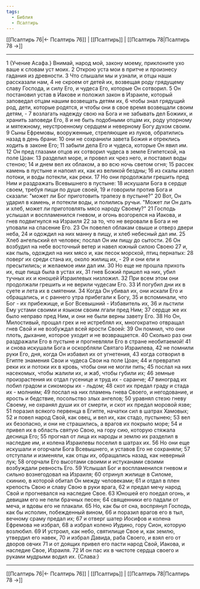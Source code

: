 ```yaml
---
tags:
  - Библия
  - Псалтирь
---
```

[[Псалтирь 76|← Псалтирь 76]] | [[Псалтирь]] | [[Псалтирь 78|Псалтирь 78 →]]

---
1 {Учение Асафа.} Внимай, народ мой, закону моему, приклоните ухо ваше к словам уст моих.
2 Открою уста мои в притче и произнесу гадания из древности.
3 Что слышали мы и узнали, и отцы наши рассказали нам,
4 не скроем от детей их, возвещая роду грядущему славу Господа, и силу Его, и чудеса Его, которые Он сотворил.
5 Он постановил устав в Иакове и положил закон в Израиле, который заповедал отцам нашим возвещать детям их,
6 чтобы знал грядущий род, дети, которые родятся, и чтобы они в свое время возвещали своим детям, -
7 возлагать надежду свою на Бога и не забывать дел Божиих, и хранить заповеди Его,
8 и не быть подобными отцам их, роду упорному и мятежному, неустроенному сердцем и неверному Богу духом своим.
9 Сыны Ефремовы, вооруженные, стреляющие из луков, обратились назад в день брани:
10 они не сохранили завета Божия и отреклись ходить в законе Его;
11 забыли дела Его и чудеса, которые Он явил им.
12 Он пред глазами отцов их сотворил чудеса в земле Египетской, на поле Цоан:
13 разделил море, и провел их чрез него, и поставил воды стеною;
14 и днем вел их облаком, а во всю ночь светом огня;
15 рассек камень в пустыне и напоил их, как из великой бездны;
16 из скалы извел потоки, и воды потекли, как реки.
17 Но они продолжали грешить пред Ним и раздражать Всевышнего в пустыне:
18 искушали Бога в сердце своем, требуя пищи по душе своей,
19 и говорили против Бога и сказали: "может ли Бог приготовить трапезу в пустыне?"
20 Вот, Он ударил в камень, и потекли воды, и полились ручьи. "Может ли Он дать и хлеб, может ли приготовлять мясо народу Своему?"
21 Господь услышал и воспламенился гневом, и огонь возгорелся на Иакова, и гнев подвигнулся на Израиля
22 за то, что не веровали в Бога и не уповали на спасение Его.
23 Он повелел облакам свыше и отверз двери неба,
24 и одождил на них манну в пищу, и хлеб небесный дал им.
25 Хлеб ангельский ел человек; послал Он им пищу до сытости.
26 Он возбудил на небе восточный ветер и навел южный силою Своею
27 и, как пыль, одождил на них мясо и, как песок морской, птиц пернатых:
28 поверг их среди стана их, около жилищ их, -
29 и они ели и пресытились; и желаемое ими дал им.
30 Но еще не прошла прихоть их, еще пища была в устах их,
31 гнев Божий пришел на них, убил тучных их и юношей Израилевых низложил.
32 При всем этом они продолжали грешить и не верили чудесам Его.
33 И погубил дни их в суете и лета их в смятении.
34 Когда Он убивал их, они искали Его и обращались, и с раннего утра прибегали к Богу,
35 и вспоминали, что Бог - их прибежище, и Бог Всевышний - Избавитель их,
36 и льстили Ему устами своими и языком своим лгали пред Ним;
37 сердце же их было неправо пред Ним, и они не были верны завету Его.
38 Но Он, Милостивый, прощал грех и не истреблял их, многократно отвращал гнев Свой и не возбуждал всей ярости Своей:
39 Он помнил, что они плоть, дыхание, которое уходит и не возвращается.
40 Сколько раз они раздражали Его в пустыне и прогневляли Его в стране необитаемой!
41 и снова искушали Бога и оскорбляли Святаго Израилева,
42 не помнили руки Его, дня, когда Он избавил их от угнетения,
43 когда сотворил в Египте знамения Свои и чудеса Свои на поле Цоан;
44 и превратил реки их и потоки их в кровь, чтобы они не могли пить;
45 послал на них насекомых, чтобы жалили их, и жаб, чтобы губили их;
46 земные произрастения их отдал гусенице и труд их - саранче;
47 виноград их побил градом и сикоморы их - льдом;
48 скот их предал граду и стада их - молниям;
49 послал на них пламень гнева Своего, и негодование, и ярость и бедствие, посольство злых ангелов;
50 уравнял стезю гневу Своему, не охранял души их от смерти, и скот их предал моровой язве;
51 поразил всякого первенца в Египте, начатки сил в шатрах Хамовых;
52 и повел народ Свой, как овец, и вел их, как стадо, пустынею;
53 вел их безопасно, и они не страшились, а врагов их покрыло море;
54 и привел их в область святую Свою, на гору сию, которую стяжала десница Его;
55 прогнал от лица их народы и землю их разделил в наследие им, и колена Израилевы поселил в шатрах их.
56 Но они еще искушали и огорчали Бога Всевышнего, и уставов Его не сохраняли;
57 отступали и изменяли, как отцы их, обращались назад, как неверный лук;
58 огорчали Его высотами своими и истуканами своими возбуждали ревность Его.
59 Услышал Бог и воспламенился гневом и сильно вознегодовал на Израиля;
60 отринул жилище в Силоме, скинию, в которой обитал Он между человеками;
61 и отдал в плен крепость Свою и славу Свою в руки врага,
62 и предал мечу народ Свой и прогневался на наследие Свое.
63 Юношей его поедал огонь, и девицам его не пели брачных песен;
64 священники его падали от меча, и вдовы его не плакали.
65 Но, как бы от сна, воспрянул Господь, как бы исполин, побежденный вином,
66 и поразил врагов его в тыл, вечному сраму предал их;
67 и отверг шатер Иосифов и колена Ефремова не избрал,
68 а избрал колено Иудино, гору Сион, которую возлюбил.
69 И устроил, как небо, святилище Свое и, как землю, утвердил его навек,
70 и избрал Давида, раба Своего, и взял его от дворов овчих
71 и от доящих привел его пасти народ Свой, Иакова, и наследие Свое, Израиля.
72 И он пас их в чистоте сердца своего и руками мудрыми водил их. {Слава:}

---
[[Псалтирь 76|← Псалтирь 76]] | [[Псалтирь]] | [[Псалтирь 78|Псалтирь 78 →]]